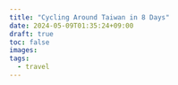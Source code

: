 ```yaml
---
title: "Cycling Around Taiwan in 8 Days"
date: 2024-05-09T01:35:24+09:00
draft: true
toc: false
images:
tags:
  - travel
---
```

